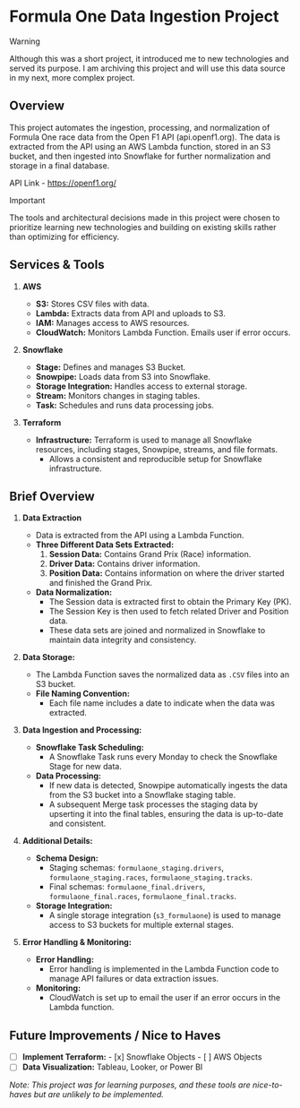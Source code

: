 # Formula One Data Ingestion Project

> [!WARNING]  
> Although this was a short project, it introduced me to new technologies and served its purpose. I am archiving this project and will use this data source in my next, more complex project.

## Overview
This project automates the ingestion, processing, and normalization of Formula One race data from the Open F1 API (api.openf1.org). The data is extracted from the API using an AWS Lambda function, stored in an S3 bucket, and then ingested into Snowflake for further normalization and storage in a final database.

API Link - https://openf1.org/

> [!IMPORTANT]
> The tools and architectural decisions made in this project were chosen to prioritize learning new technologies and building on existing skills rather than optimizing for efficiency.

## Services & Tools

1. **AWS**
   - **S3:** Stores CSV files with data.
   - **Lambda:** Extracts data from API and uploads to S3.
   - **IAM:** Manages access to AWS resources.
   - **CloudWatch:** Monitors Lambda Function. Emails user if error occurs.

2. **Snowflake**
   - **Stage:** Defines and manages S3 Bucket.
   - **Snowpipe:** Loads data from S3 into Snowflake.
   - **Storage Integration:** Handles access to external storage.
   - **Stream:** Monitors changes in staging tables.
   - **Task:** Schedules and runs data processing jobs.

3. **Terraform**
   - **Infrastructure:** Terraform is used to manage all Snowflake resources, including stages, Snowpipe, streams, and file formats.
      - Allows a consistent and reproducible setup for Snowflake infrastructure.

## Brief Overview

1. **Data Extraction**
    - Data is extracted from the API using a Lambda Function.
    - **Three Different Data Sets Extracted:**
        1. **Session Data:** Contains Grand Prix (Race) information.
        2. **Driver Data:** Contains driver information.
        3. **Position Data:** Contains information on where the driver started and finished the Grand Prix.
    - **Data Normalization:**
        - The Session data is extracted first to obtain the Primary Key (PK).
        - The Session Key is then used to fetch related Driver and Position data.
        - These data sets are joined and normalized in Snowflake to maintain data integrity and consistency.

2. **Data Storage:**
    - The Lambda Function saves the normalized data as `.CSV` files into an S3 bucket.
    - **File Naming Convention:**
        - Each file name includes a date to indicate when the data was extracted.

3. **Data Ingestion and Processing:**
    - **Snowflake Task Scheduling:**
        - A Snowflake Task runs every Monday to check the Snowflake Stage for new data.
    - **Data Processing:**
        - If new data is detected, Snowpipe automatically ingests the data from the S3 bucket into a Snowflake staging table.
        - A subsequent Merge task processes the staging data by upserting it into the final tables, ensuring the data is up-to-date and consistent.

4. **Additional Details:**
    - **Schema Design:**
        - Staging schemas: `formulaone_staging.drivers`, `formulaone_staging.races`, `formulaone_staging.tracks`.
        - Final schemas: `formulaone_final.drivers`, `formulaone_final.races`, `formulaone_final.tracks`.
    - **Storage Integration:**
        - A single storage integration (`s3_formulaone`) is used to manage access to S3 buckets for multiple external stages.

5. **Error Handling & Monitoring:**
    - **Error Handling:**
        - Error handling is implemented in the Lambda Function code to manage API failures or data extraction issues.
    - **Monitoring:**
        - CloudWatch is set up to email the user if an error occurs in the Lambda function.

## Future Improvements / Nice to Haves
  -  [ ] **Implement Terraform:**
        - [x] Snowflake Objects
        - [ ] AWS Objects
  - [ ] **Data Visualization:** Tableau, Looker, or Power BI

  *Note: This project was for learning purposes, and these tools are nice-to-haves but are unlikely to be implemented.*
